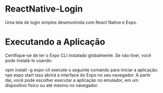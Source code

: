 # ReactNative-Login
Uma tela de login simples desenvolvida com React Native e Expo.

# Executando a Aplicação
Certifique-se de ter o Expo CLI instalado globalmente. Se não tiver, você pode instalá-lo usando:

npm install -g expo-cli execute o seguinte comando para iniciar a aplicação:
npx expo start Isso abrirá a interface do Expo no seu navegador. A partir daí, você pode escolher executar a aplicação no emulador, em um dispositivo físico ou até mesmo no navegador.
